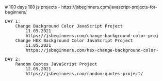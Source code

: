 <p># 100 days 100 js projects - https://jsbeginners.com/javascript-projects-for-beginners/</p>

<pre>
DAY 1: 
	Change Background Color JavaScript Project
		11.05.2021
		https://jsbeginners.com/change-background-color-project/
	Change HEX Background Color JavaScript Project
		11.05.2021
		https://jsbeginners.com/hex-change-background-color-project/
</pre>

<pre>
DAY 2: 
	Random Quotes JavaScript Project
		12.05.2021
		https://jsbeginners.com/random-quotes-project/
</pre>



